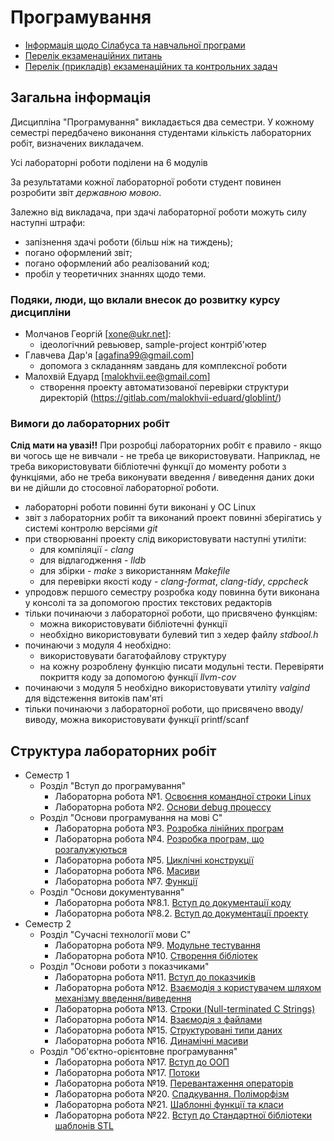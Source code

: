 # Програмування

* [Інформація щодо Сілабуса та навчальної програми](./silabus-info.md)
* [Перелік екзаменаційних питань](./exam-questions.md)
* [Перелік (прикладів) екзаменаційних та контрольних задач](./exam-tasks.md)


## Загальна інформація

Дисципліна "Програмування" викладається два семестри. У кожному семестрі передбачено виконання студентами кількість лабораторних робіт, визначених викладачем.

Усі лабораторні роботи поділени на 6 модулів

За результатами кожної лабораторної роботи студент повинен розробити звіт *державною мовою*.

Залежно від викладача, при здачі лабораторної роботи можуть силу наступні штрафи:

- запізнення здачі роботи (більш ніж на тиждень);
- погано оформлений звіт;
- погано оформлений або реалізований код;
- пробіл у теоретичних знаннях щодо теми.


### Подяки, люди, що вклали внесок до розвитку курсу дисципліни

* Молчанов Георгій [xone@ukr.net]: 
    - ідеологічний ревьювер, sample-project контріб'ютер
* Главчева Дар'я [agafina99@gmail.com] 
    - допомога з складанням завдань для комплексної роботи
* Малохвій Едуард [malokhvii.ee@gmail.com] 
    - створення проекту автоматизованої перевірки структури директорій (https://gitlab.com/malokhvii-eduard/globlint/)


### Вимоги до лабораторних робіт

**Слід мати на увазі!!** При розробці лабораторних робіт є правило - якщо ви чогось ще не вивчали - не треба це використовувати. Наприклад, не треба використовувати бібліотечні функції до моменту роботи з функціями, або не треба виконувати введення / виведення даних доки ви не дійшли до стосовної лабораторної роботи.

* лабораторні роботи повинні бути виконані у ОС Linux
* звіт з лабораторних робіт та виконаний проект повинні зберігатись у системі контролю версіями *git*
* при створюванні проекту слід використовувати наступні утиліти:
   * для компіляції - *clang*
   * для відлагодження - *lldb*
   * для збірки - *make* з використанням *Makefile*
   * для перевірки якості коду - *clang-format*, *clang-tidy*, *cppcheck* 
* упродовж першого семестру розробка коду повинна бути виконана у консолі та за допомогою простих текстових редакторів
* тільки починаючи з лабораторної роботи, що присвячено функціям:
   * можна використовувати бібліотечні функції
   * необхідно використовувати булевий тип з хедер файлу *stdbool.h*
* починаючи з модуля 4 необхідно:
   * використовувати багатофайлову структуру
   * на кожну розроблену функцію писати модульні тести. Перевіряти покриття коду за допомогою функції *llvm-cov*
* починаючи з модуля 5 необхідно використовувати утиліту *valgind* для відстеження витоків пам'яті
* тільки починаючи з лабораторної роботи, що присвячено вводу/виводу, можна використовувати функції printf/scanf


## Структура лабораторних робіт

* Семестр 1
   * Розділ "Вступ до програмування"
      * Лабораторна робота №1. [Освоєння командної строки Linux](./labs/unit1/cmd.md)
      * Лабораторна робота №2. [Основи debug процессу](./labs/unit1/debug.md)
   * Розділ "Основи програмування на мові С"
      * Лабораторна робота №3. [Розробка лінійних програм](./labs/unit2/linear.md)
      * Лабораторна робота №4. [Розробка програм, що розгалужуються](./labs/unit2/condition.md)
      * Лабораторна робота №5. [Циклічні конструкції](./labs/unit2/loops.md)
      * Лабораторна робота №6. [Масиви](./labs/unit2/arrays.md)
      * Лабораторна робота №7. [Функції](./labs/unit2/functions.md)
   * Розділ "Основи документування"
      * Лабораторна робота №8.1. [Вступ до документації коду](./labs/unit3/doxygen.md)
      * Лабораторна робота №8.2. [Вступ до документації проекту](./labs/unit3/report.md)
* Семестр 2
   * Розділ "Сучасні технології мови С"
      * Лабораторна робота №9. [Модульне тестування](./labs/unit4/unit-testing.md)
      * Лабораторна робота №10. [Створення бібліотек](./labs/unit4/libraries.md)
   * Розділ "Основи роботи з показчиками"
      * Лабораторна робота №11. [Вступ до показчиків](./labs/unit5/pointers.md)
      * Лабораторна робота №12. [Взаємодія з користувачем шляхом механізму введення/виведення](./labs/unit5/console-io.md)
      * Лабораторна робота №13. [Строки (Null-terminated C Strings)](./labs/unit5/ntcs.md)
      * Лабораторна робота №14. [Взаємодія з файлами](./labs/unit5/file-io.md)
      * Лабораторна робота №15. [Структуровані типи даних](./labs/unit5/structures.md)
      * Лабораторна робота №16. [Динамічні масиви](./labs/unit5/dynamic-arrays.md)
   * Розділ "Об'єктно-орієнтовне програмування"
      * Лабораторна робота №17. [Вступ до ООП](./labs/unit6/cpp-intro.md)
      * Лабораторна робота №17. [Потоки](./labs/unit6/cpp-streams.md)
      * Лабораторна робота №19. [Перевантаження операторів](./labs/unit6/cpp-operators.md)
      * Лабораторна робота №20. [Спадкування. Поліморфізм](./labs/unit6/cpp-inheritance.md)
      * Лабораторна робота №21. [Шаблонні функції та класи](./labs/unit6/cpp-templates.md)
      * Лабораторна робота №22. [Вступ до Стандартної бібліотеки шаблонів STL](./labs/unit6/cpp-stl-core.md)

